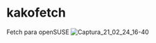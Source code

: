 # kakofetch
Fetch para openSUSE
![Captura_21_02_24_16-40](https://user-images.githubusercontent.com/65475712/109077809-56fbaf00-76c2-11eb-8e93-e15154b6a2f1.png)
